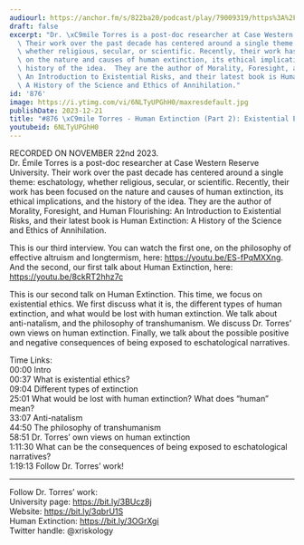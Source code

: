 ```yaml
---
audiourl: https://anchor.fm/s/822ba20/podcast/play/79009319/https%3A%2F%2Fd3ctxlq1ktw2nl.cloudfront.net%2Fstaging%2F2023-10-22%2F39beb27f-b397-0cc4-4e8f-2ddbaea3b642.m4a
draft: false
excerpt: "Dr. \xC9mile Torres is a post-doc researcher at Case Western Reserve University.\
  \ Their work over the past decade has centered around a single theme: eschatology,\
  \ whether religious, secular, or scientific. Recently, their work has been focused\
  \ on the nature and causes of human extinction, its ethical implications, and the\
  \ history of the idea.  They are the author of Morality, Foresight, and Human Flourishing:\
  \ An Introduction to Existential Risks, and their latest book is Human Extinction:\
  \ A History of the Science and Ethics of Annihilation."
id: '876'
image: https://i.ytimg.com/vi/6NLTyUPGhH0/maxresdefault.jpg
publishDate: 2023-12-21
title: "#876 \xC9mile Torres - Human Extinction (Part 2): Existential Ethics"
youtubeid: 6NLTyUPGhH0
---
```

<div class="timelinks">

RECORDED ON NOVEMBER 22nd 2023.  
Dr. Émile Torres is a post-doc researcher at Case Western Reserve University. Their work over the past decade has centered around a single theme: eschatology, whether religious, secular, or scientific. Recently, their work has been focused on the nature and causes of human extinction, its ethical implications, and the history of the idea.  They are the author of Morality, Foresight, and Human Flourishing: An Introduction to Existential Risks, and their latest book is Human Extinction: A History of the Science and Ethics of Annihilation.

This is our third interview. You can watch the first one, on the philosophy of effective altruism and longtermism, here: https://youtu.be/ES-fPqMXXng. And the second, our first talk about Human Extinction, here: https://youtu.be/8ckRT2hhz7c

This is our second talk on Human Extinction. This time, we focus on existential ethics. We first discuss what it is, the different types of human extinction, and what would be lost with human extinction. We talk about anti-natalism, and the philosophy of transhumanism. We discuss Dr. Torres’ own views on human extinction. Finally, we talk about the possible positive and negative consequences of being exposed to eschatological narratives.

Time Links:  
<time>00:00</time> Intro  
<time>00:37</time> What is existential ethics?  
<time>09:04</time> Different types of extinction  
<time>25:01</time> What would be lost with human extinction? What does “human” mean?  
<time>33:07</time> Anti-natalism  
<time>44:50</time> The philosophy of transhumanism  
<time>58:51</time> Dr. Torres’ own views on human extinction  
<time>1:11:30</time> What can be the consequences of being exposed to eschatological narratives?  
<time>1:19:13</time> Follow Dr. Torres’ work!

---

Follow Dr. Torres’ work:  
University page: https://bit.ly/3BUcz8j  
Website: https://bit.ly/3qbrU1S  
Human Extinction: https://bit.ly/3OGrXgi  
Twitter handle: @xriskology
</div>

